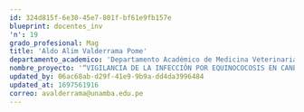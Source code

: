 ```yaml
---
id: 324d815f-6e30-45e7-801f-bf61e9fb157e
blueprint: docentes_inv
'n': 19
grado_profesional: Mag
title: 'Aldo Alim Valderrama Pome'
departamento_academico: 'Departamento Académico de Medicina Veterinaria y Zootecnia'
nombre_proyecto: '“VIGILANCIA DE LA INFECCIÓN POR EQUINOCOCOSIS EN CANES CON PROPIETARIO EN EL DISTRITO DE HUANCARAMA, 2019”'
updated_by: 06ac68ab-d29f-41e9-9b9a-dd4da3996484
updated_at: 1697561916
correo: avalderrama@unamba.edu.pe
---
```

